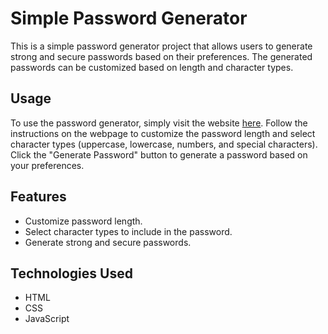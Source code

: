 # Simple Password Generator

This is a simple password generator project that allows users to generate strong and secure passwords based on their preferences. The generated passwords can be customized based on length and character types.

## Usage

To use the password generator, simply visit the website [here](https://rishabhpathak22.github.io/PasswordGenerator/). Follow the instructions on the webpage to customize the password length and select character types (uppercase, lowercase, numbers, and special characters). Click the "Generate Password" button to generate a password based on your preferences.

## Features

- Customize password length.
- Select character types to include in the password.
- Generate strong and secure passwords.

## Technologies Used

- HTML
- CSS
- JavaScript
